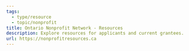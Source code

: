 ```yaml
---
tags:
  - type/resource
  - topic/nonprofit
title: Ontario Nonprofit Network - Resources
description: Explore resources for applicants and current grantees.
url: https://nonprofitresources.ca
---
```

